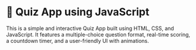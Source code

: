 # 🎯 Quiz App using JavaScript

This is a simple and interactive Quiz App built using HTML, CSS, and JavaScript. 
It features a multiple-choice question format, real-time scoring, a countdown timer, and a user-friendly UI with animations.
